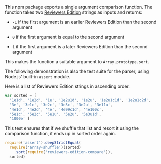 This npm package exports a single argument comparison function. The
function takes two [Reviewers Edition][reved] strings as inputs and
returns:

[reved]: https://npmjs.com/packages/reviewers-edition-parse

- `-1` if the first argument is an earlier Reviewers Edition than the
  second argument

- `0` if the first argument is equal to the second argument

- `1` if the first argument is a later Reviewers Edition than the
  second argument

This makes the function a suitable argument to `Array.prototype.sort`.

The following demonstration is also the test suite for the parser, using
Node.js' built-in `assert` module.

Here is a list of Reviewers Edition strings in ascending order.

```javascript
var sorted = [
  '1e1d', '1e2d', '1e', '1e2u1d', '1e2u', '1e2u1c1d', '1e2u1c2d',
  '3e', '3e1c', '3e2c', '3e3c', '3e2u', '3e11u',
  '4e1d', '4e2d', '4e', '4e99c1d', '4e100c',
  '5e1c', '5e2c', '5e1u', '5e2u', '5e3u1d',
  '1000e' ]
```

This test ensures that if we shuffle that list and resort it using the
comparison function, it ends up in sorted order again.

```javascript
require('assert').deepStrictEqual(
  require('array-shuffle')(sorted)
    .sort(require('reviewers-edition-compare')),
  sorted)
```
